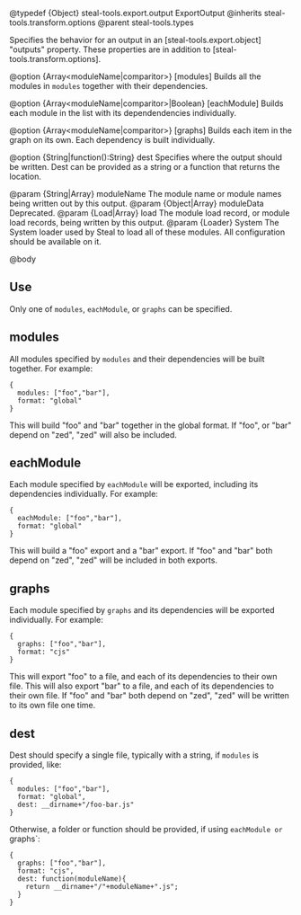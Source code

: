 @typedef {Object} steal-tools.export.output ExportOutput
@inherits steal-tools.transform.options
@parent steal-tools.types

Specifies the behavior for an output in an [steal-tools.export.object] "outputs" property. These properties are in
addition to [steal-tools.transform.options].

@option {Array<moduleName|comparitor>} [modules] Builds all the modules in `modules` together 
with their dependencies. 


@option {Array<moduleName|comparitor>|Boolean} [eachModule] Builds each module in the list 
with its dependendencies individually.

@option {Array<moduleName|comparitor>} [graphs] Builds each item in the graph on its own. Each dependency is 
built individually.

@option {String|function():String} dest Specifies where the 
output should be written.  Dest can be provided as a string or a function that returns the
location.

  @param {String|Array<String>} moduleName The module name or module names being written
  out by this output.
  @param {Object|Array<Object>} moduleData Deprecated.
  @param {Load|Array<Load>} load The module load record, or module load records, being written by this output. 
  @param {Loader} System The System loader used by Steal to load all of these modules.  All configuration
  should be available on it.

@body

## Use

Only one of `modules`, `eachModule`, or `graphs` can be specified.  

## modules

All modules specified by `modules` and their dependencies will be built together.  For example:

```
{
  modules: ["foo","bar"],
  format: "global"
}
```

This will build "foo" and "bar" together in the global format.  If "foo", or "bar" depend on "zed", "zed"
will also be included.

## eachModule

Each module specified by `eachModule` will be exported, including its dependencies individually.  For example:

```
{
  eachModule: ["foo","bar"],
  format: "global"
}
```

This will build a "foo" export and a "bar" export.  If "foo" and "bar" both depend on "zed", "zed" will
be included in both exports.


## graphs

Each module specified by `graphs` and its dependencies will be exported individually.  For example:

```
{
  graphs: ["foo","bar"],
  format: "cjs"
}
```

This will export "foo" to a file, and each of its dependencies to their own file.  This will also export "bar"
to a file, and each of its dependencies to their own file.  If "foo" and "bar" both depend on "zed", "zed"
will be written to its own file one time.


## dest

Dest should specify a single file, typically with a string, if `modules` is provided, like:

```
{
  modules: ["foo","bar"],
  format: "global",
  dest: __dirname+"/foo-bar.js"
}
```

Otherwise, a folder or function should be provided, if using `eachModule or `graphs`:

```
{
  graphs: ["foo","bar"],
  format: "cjs",
  dest: function(moduleName){
    return __dirname+"/"+moduleName+".js";
  }
}
```
